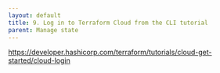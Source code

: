 ```yaml
---
layout: default
title: 9. Log in to Terraform Cloud from the CLI tutorial
parent: Manage state
---
```


https://developer.hashicorp.com/terraform/tutorials/cloud-get-started/cloud-login